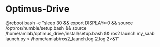 # Optimus-Drive

@reboot bash -c "sleep 30 && export DISPLAY=:0 && source /opt/ros/humble/setup.bash && source /home/amlab/optimus_drive/install/setup.bash && ros2 launch my_saab launch.py > /home/amlab/ros2_launch.log 2.log 2>&1"
